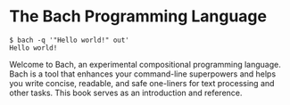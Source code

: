 # The Bach Programming Language

    $ bach -q '"Hello world!" out'
    Hello world!

Welcome to Bach, an experimental compositional programming language. Bach is a
tool that enhances your command-line superpowers and helps you write concise,
readable, and safe one-liners for text processing and other tasks. This book
serves as an introduction and reference.
